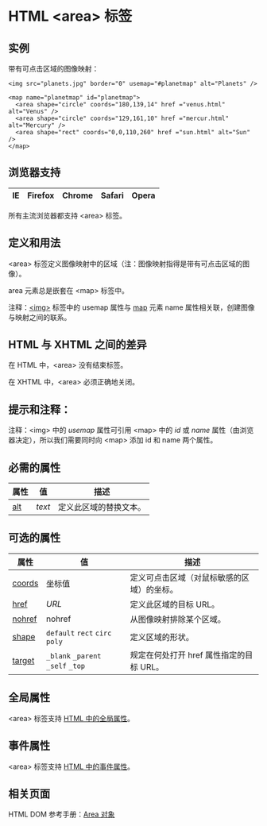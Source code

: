 # HTML &lt;area&gt; 标签

## 实例

带有可点击区域的图像映射：

```
<img src="planets.jpg" border="0" usemap="#planetmap" alt="Planets" />

<map name="planetmap" id="planetmap">
  <area shape="circle" coords="180,139,14" href ="venus.html" alt="Venus" />
  <area shape="circle" coords="129,161,10" href ="mercur.html" alt="Mercury" />
  <area shape="rect" coords="0,0,110,260" href ="sun.html" alt="Sun" />
</map>

```



## 浏览器支持

| IE | Firefox | Chrome | Safari | Opera |
| --- | --- | --- | --- | --- |

所有主流浏览器都支持 &lt;area&gt; 标签。

## 定义和用法

&lt;area&gt; 标签定义图像映射中的区域（注：图像映射指得是带有可点击区域的图像）。

area 元素总是嵌套在 &lt;map&gt; 标签中。

注释：[&lt;img&gt;](tag_img.asp) 标签中的 usemap 属性与 [map](tag_map.asp) 元素 name 属性相关联，创建图像与映射之间的联系。

## HTML 与 XHTML 之间的差异

在 HTML 中，&lt;area&gt; 没有结束标签。

在 XHTML 中，&lt;area&gt; 必须正确地关闭。

## 提示和注释：

注释：&lt;img&gt; 中的 _usemap_ 属性可引用 &lt;map&gt; 中的 _id_ 或 _name_ 属性（由浏览器决定），所以我们需要同时向 &lt;map&gt; 添加 id 和 name 两个属性。

## 必需的属性

| 属性 | 值 | 描述 |
| --- | --- | --- |
| [alt](/tags/att_area_alt.asp "HTML &lt;area&gt; 标签的 alt 属性") | _text_ | 定义此区域的替换文本。 |

## 可选的属性

| 属性 | 值 | 描述 |
| --- | --- | --- |
| [coords](/tags/att_area_coords.asp "HTML &lt;area&gt; 标签的 coords 属性") | 坐标值 | 定义可点击区域（对鼠标敏感的区域）的坐标。 |
| [href](/tags/att_area_href.asp "HTML &lt;area&gt; 标签的 href 属性") | _URL_ | 定义此区域的目标 URL。 |
| [nohref](/tags/att_area_nohref.asp "HTML &lt;area&gt; 标签的 nohref 属性") | nohref | 从图像映射排除某个区域。 |
| [shape](/tags/att_area_shape.asp "HTML &lt;area&gt; 标签的 shape 属性") |    `default`   `rect`   `circ`   `poly` | 定义区域的形状。 |
| [target](/tags/att_area_target.asp "HTML &lt;area&gt; 标签的 target 属性") |    `_blank`   `_parent`   `_self`   `_top` | 规定在何处打开 href 属性指定的目标 URL。 |

## 全局属性

&lt;area&gt; 标签支持 [HTML 中的全局属性](/tags/html_ref_standardattributes.asp)。

## 事件属性

&lt;area&gt; 标签支持 [HTML 中的事件属性](/tags/html_ref_eventattributes.asp)。

## 相关页面

HTML DOM 参考手册：[Area 对象](/jsref/dom_obj_area.asp "HTML DOM Area 对象")
